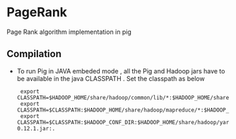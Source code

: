 PageRank
========

Page Rank algorithm implementation in pig


Compilation
---------------
+ To run Pig in JAVA embeded mode , all the Pig and Hadoop jars have to be available in the java CLASSPATH . Set the classpath as below

       export CLASSPATH=$HADOOP_HOME/share/hadoop/common/lib/*:$HADOOP_HOME/share/hadoop/common/*:$HADOOP_HOME/share/hadoop/hdfs/*:
       export CLASSPATH=$CLASSPATH:$HADOOP_HOME/share/hadoop/mapreduce/*:$HADOOP_HOME/share/hadoop/https/*:
       export CLASSPATH=$CLASSPATH:$HADOOP_CONF_DIR:$HADOOP_HOME/share/hadoop/yarn/*:$PIG_HOME/pig-0.12.1.jar:.
